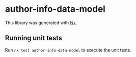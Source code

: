 # author-info-data-model

This library was generated with [Nx](https://nx.dev).

## Running unit tests

Run `nx test author-info-data-model` to execute the unit tests.
